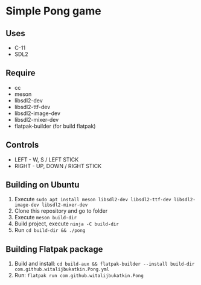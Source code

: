 # Simple Pong game

## Uses
- C-11
- SDL2

## Require
- cc
- meson
- libsdl2-dev
- libsdl2-ttf-dev
- libsdl2-image-dev
- libsdl2-mixer-dev
- flatpak-builder (for build flatpak)

## Controls
- LEFT - W, S / LEFT STICK
- RIGHT - UP, DOWN / RIGHT STICK

## Building on Ubuntu
1. Execute `sudo apt install meson libsdl2-dev libsdl2-ttf-dev libsdl2-image-dev libsdl2-mixer-dev`
2. Clone this repository and go to folder
3. Execute `meson build-dir`
4. Build project, execute `ninja -C build-dir`
5. Run `cd build-dir && ./pong`

## Building Flatpak package
1. Build and install: `cd build-aux && flatpak-builder --install build-dir com.github.witalijbukatkin.Pong.yml`
3. Run: `flatpak run com.github.witalijbukatkin.Pong`